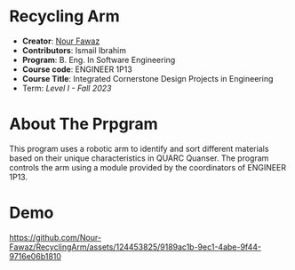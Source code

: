# Recycling Arm

* **Creator**: [Nour Fawaz](fawazn@mcmaster.ca)
* **Contributors**: Ismail Ibrahim
* **Program**: B. Eng. In Software Engineering
* **Course code**: ENGINEER 1P13
* **Course Title**: Integrated Cornerstone Design Projects in Engineering
* Term: *Level I - Fall 2023*


# About The Prpgram

This program uses a robotic arm to identify and sort different materials based on their unique characteristics in QUARC Quanser. 
The program controls the arm using a module provided by the coordinators of ENGINEER 1P13.

# Demo

https://github.com/Nour-Fawaz/RecyclingArm/assets/124453825/9189ac1b-9ec1-4abe-9f44-9716e06b1810

 
